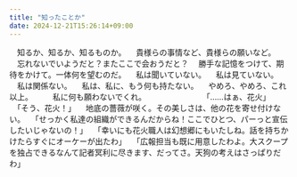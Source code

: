 ```yaml
---
title: "知ったことか"
date: 2024-12-21T15:26:14+09:00
---
```

　知るか、知るか、知るものか。
　貴様らの事情など、貴様らの願いなど。
　忘れないでいようだと？またここで会おうだと？
　勝手な記憶をつけて、期待をかけて。一体何を望むのだ。
　私は聞いていない。
　私は見ていない。
　私は関係ない。
　私は、私に、もう何も持たない。
　やめろ、やめろ、これ以上。
　
　私に何も願わないでくれ。
　
　
　
　
　
　「……はぁ、花火」
　「そう、花火！」
　地底の薔薇が咲く。その美しさは、他の花を寄せ付けない。
　「せっかく私達の組織ができるんだからね！ここでひとつ、パーっと宣伝したいじゃないの！」
　「幸いにも花火職人は幻想郷にもいたしね。話を持ちかけたらすぐにオーケーが出たわ」
　「広報担当も既に用意したわよ。大スクープを独占できるなんて記者冥利に尽きます、だってさ。天狗の考えはさっぱりだわ」
　
　
